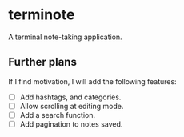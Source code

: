 # terminote

A terminal note-taking application. 

## Further plans
If I find motivation, I will add the following features:

- [ ] Add hashtags, and categories.
- [ ] Allow scrolling at editing mode.
- [ ] Add a search function.
- [ ] Add pagination to notes saved.